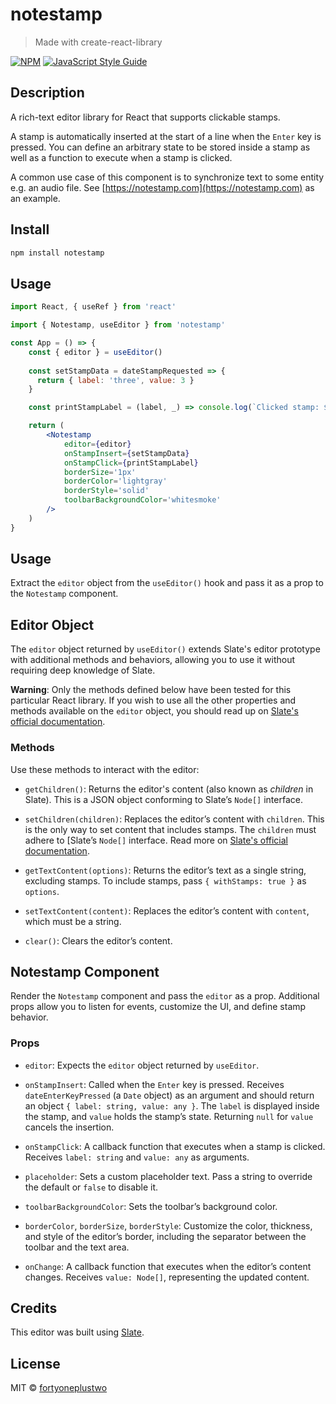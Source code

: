 
# notestamp

> Made with create-react-library

[![NPM](https://img.shields.io/npm/v/notestamp.svg)](https://www.npmjs.com/package/notestamp) [![JavaScript Style Guide](https://img.shields.io/badge/code_style-standard-brightgreen.svg)](https://standardjs.com)

## Description
A rich-text editor library for React that supports clickable stamps.

A stamp is automatically inserted at the start of a line when the `Enter` key is pressed. You can define an arbitrary state to be stored inside a stamp as well as a function to execute when a stamp is clicked.

A common use case of this component is to synchronize text to some entity e.g. an audio file. See [https://notestamp.com](https://notestamp.com) as an example.

## Install

```bash
npm install notestamp
```

## Usage

```jsx
import React, { useRef } from 'react'

import { Notestamp, useEditor } from 'notestamp'

const App = () => {
	const { editor } = useEditor()
	
	const setStampData = dateStampRequested => {
	  return { label: 'three', value: 3 }
	}

	const printStampLabel = (label, _) => console.log(`Clicked stamp: ${label}`)

	return (
	    <Notestamp 
		    editor={editor}
	        onStampInsert={setStampData}
	        onStampClick={printStampLabel}
	        borderSize='1px'
	        borderColor='lightgray'
	        borderStyle='solid'
	        toolbarBackgroundColor='whitesmoke'
	    />
	)
}
```

## Usage
Extract the `editor` object from the `useEditor()` hook and pass it as a prop to the `Notestamp` component.

## Editor Object
The `editor` object returned by `useEditor()` extends Slate's editor prototype with additional methods and behaviors, allowing you to use it without requiring deep knowledge of Slate.

**Warning**: Only the methods defined below have been tested for this particular React library. If you wish to use all the other properties and methods available on the `editor` object, you should read up on [Slate's official documentation](https://docs.slatejs.org/concepts/07-editor). 

### Methods
Use these methods to interact with the editor:

- `getChildren()`: Returns the editor's content (also known as *children* in Slate). This is a JSON object conforming to Slate’s `Node[]` interface.

- `setChildren(children)`: Replaces the editor’s content with `children`. This is the only way to set content that includes stamps. The `children` must adhere to [Slate’s `Node[]` interface. Read more on [Slate's official documentation](https://docs.slatejs.org/concepts/02-nodes).

- `getTextContent(options)`: Returns the editor’s text as a single string, excluding stamps. To include stamps, pass `{ withStamps: true }` as `options`.

- `setTextContent(content)`: Replaces the editor’s content with `content`, which must be a string.

- `clear()`: Clears the editor’s content.

## Notestamp Component
Render the `Notestamp` component and pass the `editor` as a prop. Additional props allow you to listen for events, customize the UI, and define stamp behavior.

### Props

- `editor`:  Expects the `editor` object returned by `useEditor`.

- `onStampInsert`: Called when the `Enter` key is pressed. Receives `dateEnterKeyPressed` (a `Date` object) as an argument and should return an object `{ label: string, value: any }`. The `label` is displayed inside the stamp, and `value` holds the stamp’s state. Returning `null` for `value` cancels the insertion.

- `onStampClick`: A callback function that executes when a stamp is clicked. Receives `label: string` and `value: any` as arguments.

- `placeholder`: Sets a custom placeholder text. Pass a string to override the default or `false` to disable it.

- `toolbarBackgroundColor`: Sets the toolbar’s background color.

- `borderColor`, `borderSize`, `borderStyle`: Customize the color, thickness, and style of the editor’s border, including the separator between the toolbar and the text area.

- `onChange`: A callback function that executes when the editor’s content changes. Receives `value: Node[]`, representing the updated content.

## Credits

This editor was built using [Slate](https://docs.slatejs.org/).

## License

MIT © [fortyoneplustwo](https://github.com/fortyoneplustwo)
